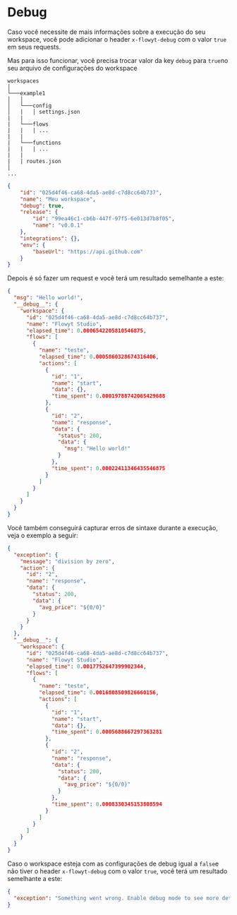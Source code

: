 # Debug
Caso você necessite de mais informações sobre a execução do seu workspace, você pode adicionar o header `x-flowyt-debug` com o valor `true` em seus requests.

Mas para isso funcionar, você precisa trocar valor da key `debug` para `true`no seu arquivo de configurações do workspace
```
workspaces
│
└───example1
│   │
│   └───config
│   |   │ settings.json
|   |
|   └───flows
|   |   | ...
|   |
|   └───functions
|   |   | ...
|   |
|   | routes.json
│   
...
```

```json
{
    "id": "025d4f46-ca68-4da5-ae8d-c7d8cc64b737",
    "name": "Meu workspace",
    "debug": true,
    "release": {
        "id": "99ea46c1-cb6b-447f-97f5-6e013d7b8f05",
        "name": "v0.0.1"
    },
    "integrations": {},
    "env": {
        "baseUrl": "https://api.github.com"
    }
}
```

Depois é só fazer um request e você terá um resultado semelhante a este:
```json
{
  "msg": "Hello world!",
  "__debug__": {
    "workspace": {
      "id": "025d4f46-ca68-4da5-ae8d-c7d8cc64b737",
      "name": "Flowyt Studio",
      "elapsed_time": 0.0006542205810546875,
      "flows": [
        {
          "name": "teste",
          "elapsed_time": 0.0005860328674316406,
          "actions": [
            {
              "id": "1",
              "name": "start",
              "data": {},
              "time_spent": 0.00019788742065429688
            },
            {
              "id": "2",
              "name": "response",
              "data": {
                "status": 200,
                "data": {
                  "msg": "Hello world!"
                }
              },
              "time_spent": 0.00022411346435546875
            }
          ]
        }
      ]
    }
  }
}
```

Você também conseguirá capturar erros de sintaxe durante a execução, veja o exemplo a seguir:
```json
{
  "exception": {
    "message": "division by zero",
    "action": {
      "id": "2",
      "name": "response",
      "data": {
        "status": 200,
        "data": {
          "avg_price": "${0/0}"
        }
      }
    }
  },
  "__debug__": {
    "workspace": {
      "id": "025d4f46-ca68-4da5-ae8d-c7d8cc64b737",
      "name": "Flowyt Studio",
      "elapsed_time": 0.0017752647399902344,
      "flows": [
        {
          "name": "teste",
          "elapsed_time": 0.0016808509826660156,
          "actions": [
            {
              "id": "1",
              "name": "start",
              "data": {},
              "time_spent": 0.0005688667297363281
            },
            {
              "id": "2",
              "name": "response",
              "data": {
                "status": 200,
                "data": {
                  "avg_price": "${0/0}"
                }
              },
              "time_spent": 0.0008330345153808594
            }
          ]
        }
      ]
    }
  }
}
```

Caso o workspace esteja com as configurações de debug igual a `false`e não tiver o header `x-flowyt-debug` com o valor `true`, você terá um resultado semelhante a este:

```json
{
  "exception": "Something went wrong. Enable debug mode to see more details."
}
```